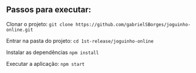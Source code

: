 ## Passos para executar:
Clonar o projeto:
`git clone https://github.com/gabrielSBorges/joguinho-online.git`

Entrar na pasta do projeto:
`cd 1st-release/joguinho-online`

Instalar as dependências
`npm install`

Executar a aplicação:
`npm start`
